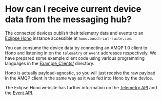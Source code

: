 # How can I receive current device data from the messaging hub?

The connected devices publish their telemetry data and events to an [Eclipse Hono](https://www.eclipse.org/hono/) instance accessible at `hono.bosch-iot-suite.com`.

You can consume the device data by connecting an AMQP 1.0 client to Hono and listening in on the `telemetry` or `event` addresses respectively. We have prepared some example client code using various programming languages in the [Example_Clients/](Example_Clients/) directory.

Hono is actually payload-agnostic, so you will just receive the raw payload in the AMQP client in the same way as it was fed into Hono by the device.

The Eclipse Hono website has further information on the [Telemetry API](https://www.eclipse.org/hono/api/Telemetry-API/) and the [Event API](https://www.eclipse.org/hono/api/Event-API/).


